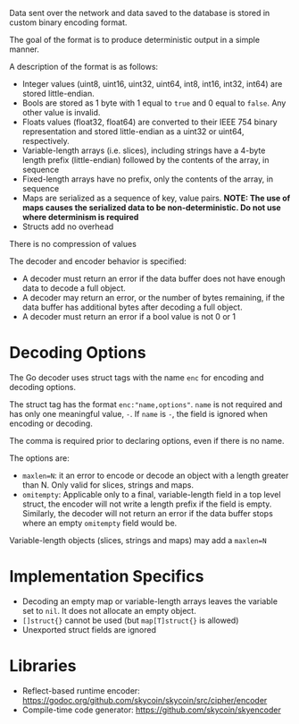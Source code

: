 Data sent over the network and data saved to the database is stored in custom binary encoding format.

The goal of the format is to produce deterministic output in a simple manner.

A description of the format is as follows:

* Integer values (uint8, uint16, uint32, uint64, int8, int16, int32, int64) are stored little-endian.
* Bools are stored as 1 byte with 1 equal to `true` and 0 equal to `false`. Any other value is invalid.
* Floats values (float32, float64) are converted to their IEEE 754 binary representation and stored little-endian as a uint32 or uint64, respectively.
* Variable-length arrays (i.e. slices), including strings have a 4-byte length prefix (little-endian) followed by the contents of the array, in sequence
* Fixed-length arrays have no prefix, only the contents of the array, in sequence
* Maps are serialized as a sequence of key, value pairs. **NOTE: The use of maps causes the serialized data to be non-deterministic. Do not use where determinism is required**
* Structs add no overhead

There is no compression of values 

The decoder and encoder behavior is specified:

* A decoder must return an error if the data buffer does not have enough data to decode a full object.
* A decoder may return an error, or the number of bytes remaining, if the data buffer has additional bytes after decoding a full object.
* A decoder must return an error if a bool value is not 0 or 1

Decoding Options
================

The Go decoder uses struct tags with the name `enc` for encoding and decoding options.

The struct tag has the format `enc:"name,options"`. `name` is not required and has only one meaningful value, `-`. 
If `name` is `-`, the field is ignored when encoding or decoding.

The comma is required prior to declaring options, even if there is no name.

The options are:

* `maxlen=N`: it an error to encode or decode an object with a length greater than N. Only valid for slices, strings and maps.
* `omitempty`: Applicable only to a final, variable-length field in a top level struct, the encoder will not write a length prefix if the field is empty. 
  Similarly, the decoder will not return an error if the data buffer stops where an empty `omitempty` field would be.

Variable-length objects (slices, strings and maps) may add a `maxlen=N` 

Implementation Specifics
========================

* Decoding an empty map or variable-length arrays leaves the variable set to `nil`. It does not allocate an empty object.
* `[]struct{}` cannot be used (but `map[T]struct{}` is allowed)
* Unexported struct fields are ignored

Libraries
=========

* Reflect-based runtime encoder: https://godoc.org/github.com/skycoin/skycoin/src/cipher/encoder
* Compile-time code generator: https://github.com/skycoin/skyencoder